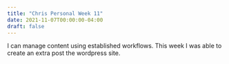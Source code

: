 ```yaml
---
title: "Chris Personal Week 11"
date: 2021-11-07T00:00:00-04:00
draft: false
---
```

I can manage content using established workflows. This week I was able to create an extra post the wordpress site. 
